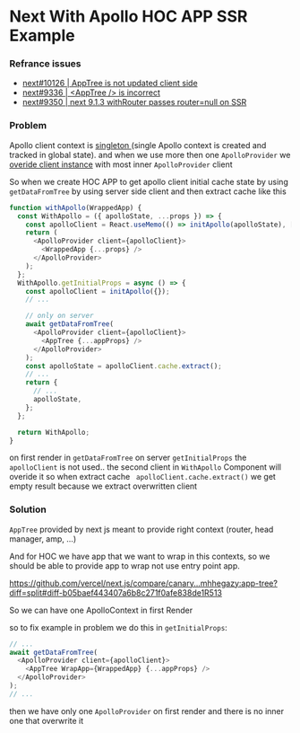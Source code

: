 # Next With Apollo HOC APP SSR Example

### Refrance issues

- [next#10126 | AppTree is not updated client side
  ](https://github.com/vercel/next.js/issues/10126)
- [next#9336 | \<AppTree /> is incorrect](https://github.com/vercel/next.js/issues/9336)
- [next#9350 | next 9.1.3 withRouter passes router=null on SSR](https://github.com/vercel/next.js/issues/9350#issuecomment-552241283)

### Problem

Apollo client context is [singleton ](https://github.com/apollographql/apollo-client/blob/aa338ff73199bffcc181c21f8c2754473ed49e30/src/react/context/ApolloContext.ts#L22-L29) (single Apollo context is created and tracked in global state).
and when we use more then one `ApolloProvider` we [overide client instance](https://github.com/apollographql/apollo-client/blob/aa338ff73199bffcc181c21f8c2754473ed49e30/src/react/context/ApolloProvider.tsx#L20-L22) with most inner `ApolloProvider` client

So when we create HOC APP to get apollo client initial cache state by using `getDataFromTree` by using server side client and then extract cache like this

```js
function withApollo(WrappedApp) {
  const WithApollo = ({ apolloState, ...props }) => {
    const apolloClient = React.useMemo(() => initApollo(apolloState), []);
    return (
      <ApolloProvider client={apolloClient}>
        <WrappedApp {...props} />
      </ApolloProvider>
    );
  };
  WithApollo.getInitialProps = async () => {
    const apolloClient = initApollo({});
    // ...

    // only on server
    await getDataFromTree(
      <ApolloProvider client={apolloClient}>
        <AppTree {...appProps} />
      </ApolloProvider>
    );
    const apolloState = apolloClient.cache.extract();
    // ...
    return {
      // ...
      apolloState,
    };
  };

  return WithApollo;
}
```

on first render in `getDataFromTree` on server `getInitialProps` the `apolloClient` is not used.. the second client in `WithApollo` Component will overide it so when extract cache ` apolloClient.cache.extract()` we get empty result because we extract overwritten client

### Solution

`AppTree` provided by next js meant to provide right context (router, head manager, amp, ...)

And for HOC we have app that we want to wrap in this contexts, so we should be able to provide app to wrap not use entry point app.

https://github.com/vercel/next.js/compare/canary...mhhegazy:app-tree?diff=split#diff-b05baef443407a6b8c271f0afe838de1R513

So we can have one ApolloContext in first Render

so to fix example in problem we do this in `getInitialProps`:

```js
// ...
await getDataFromTree(
  <ApolloProvider client={apolloClient}>
    <AppTree WrapApp={WrappedApp} {...appProps} />
  </ApolloProvider>
);
// ...
```

then we have only one `ApolloProvider` on first render and there is no inner one that overwrite it
